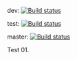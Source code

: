 dev: [![Build status](https://build.appcenter.ms/v0.1/apps/09d767de-390c-490f-a73b-2c79acdd461b/branches/dev/badge)](https://appcenter.ms)

test: [![Build status](https://build.appcenter.ms/v0.1/apps/09d767de-390c-490f-a73b-2c79acdd461b/branches/test/badge)](https://appcenter.ms)

master: [![Build status](https://build.appcenter.ms/v0.1/apps/09d767de-390c-490f-a73b-2c79acdd461b/branches/master/badge)](https://appcenter.ms)

Test 01.
